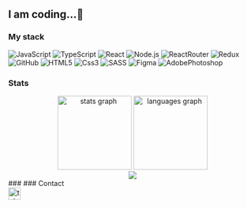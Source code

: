 ## I am coding...👋
### My stack
![JavaScript](https://img.shields.io/badge/JavaScript-090909?style=for-the-badge&logo=JavaScript&logoColor=FFD200)
![TypeScript](https://img.shields.io/badge/TypeScript-090909?style=for-the-badge&logo=TypeScript&logoColor=47C5FB)
![React](https://img.shields.io/badge/React-090909?style=for-the-badge&logo=React&logoColor=47C5FB)
![Node.js](https://img.shields.io/badge/Node.js-090909?style=for-the-badge&logo=Node.js&logoColor=3C873A)
![ReactRouter](https://img.shields.io/badge/ReactRouter-090909?style=for-the-badge&logo=ReactRouter&logoColor=00000)
![Redux](https://img.shields.io/badge/Redux-090909?style=for-the-badge&logo=Redux&logoColor=BD00FF) <br>
![GitHub](https://img.shields.io/badge/GitHub-090909?style=for-the-badge&logo=GitHub&logoColor=00000)
![HTML5](https://img.shields.io/badge/HTML5-090909?style=for-the-badge&logo=HTML5&logoColor=FF7A00)
![Css3](https://img.shields.io/badge/Css3-090909?style=for-the-badge&logo=Css3&logoColor=47C5FB)
![SASS](https://img.shields.io/badge/SASS-090909?style=for-the-badge&logo=SASS&logoColor=CC6699)
![Figma](https://img.shields.io/badge/Figma-090909?style=for-the-badge&logo=Figma&logoColor=F24E1E)
![AdobePhotoshop](https://img.shields.io/badge/AdobePhotoshop-090909?style=for-the-badge&logo=AdobePhotoshop&logoColor=31A8FF)
### Stats
<div align="center">
  <img src="https://github-readme-stats.vercel.app/api?username=avk9&hide_title=false&hide_rank=false&show_icons=true&include_all_commits=true&count_private=true&disable_animations=false&theme=dracula&locale=en&hide_border=false&order=1" height="150" alt="stats graph"  />
  <img src="https://github-readme-stats.vercel.app/api/top-langs?username=avk9&locale=en&hide_title=false&layout=compact&card_width=320&langs_count=5&theme=dracula&hide_border=false&order=2" height="150" alt="languages graph"  />
</div>
<div align="center">
  <img src="https://visitor-badge.laobi.icu/badge?page_id=${your.username}.${your.repo.id}"  />
</div>
###
### Contact
<div align="left">
  <a href="https://t.me/AlexKatsu" target="_blank">
    <img src="https://img.shields.io/static/v1?message=Telegram&logo=telegram&label=&color=2CA5E0&logoColor=white&labelColor=&style=for-the-badge" height="25" alt="telegram logo"  />
  </a>
</div>









